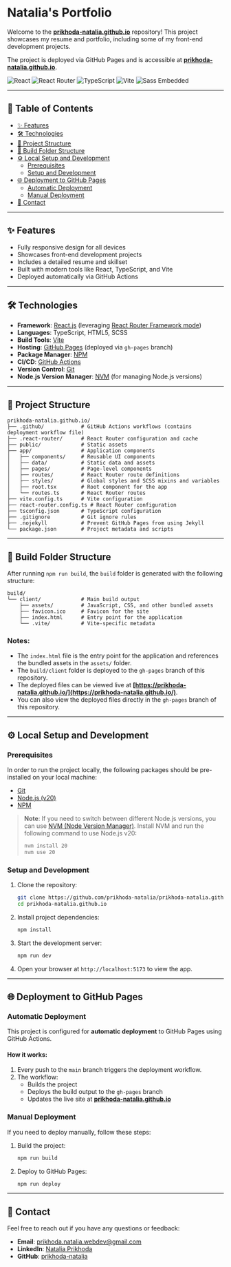 # Natalia's Portfolio

Welcome to the **[prikhoda-natalia.github.io](https://github.com/prikhoda-natalia/prikhoda-natalia.github.io)** repository! This project showcases my resume and portfolio, including some of my front-end development projects.

The project is deployed via GitHub Pages and is accessible at **[prikhoda-natalia.github.io](https://prikhoda-natalia.github.io)**.

![React](https://img.shields.io/badge/React-v19.1.0-blue) ![React Router](https://img.shields.io/badge/React%20Router-v7.4.1-orange) ![TypeScript](https://img.shields.io/badge/TypeScript-v5.8.2-blue) ![Vite](https://img.shields.io/badge/Vite-v5.4.15-purple) ![Sass Embedded](https://img.shields.io/badge/Sass%20Embedded-v1.86.0-green)

---

## 📑 Table of Contents

- [✨ Features](#-features)
- [🛠️ Technologies](#️-technologies)
- [📂 Project Structure](#-project-structure)
- [📂 Build Folder Structure](#-build-folder-structure)
- [⚙️ Local Setup and Development](#-local-setup-and-development)
  - [Prerequisites](#prerequisites)
  - [Setup and Development](#setup-and-development)
- [🌐 Deployment to GitHub Pages](#-deployment-to-github-pages)
  - [Automatic Deployment](#automatic-deployment)
  - [Manual Deployment](#manual-deployment)
- [📧 Contact](#-contact)

---

## ✨ Features

- Fully responsive design for all devices
- Showcases front-end development projects
- Includes a detailed resume and skillset
- Built with modern tools like React, TypeScript, and Vite
- Deployed automatically via GitHub Actions

---

## 🛠️ Technologies

- **Framework**: [React.js](https://reactjs.org/) (leveraging [React Router Framework mode](https://reactrouter.com/start/framework/installation))
- **Languages**: TypeScript, HTML5, SCSS
- **Build Tools**: [Vite](https://vitejs.dev/)
- **Hosting**: [GitHub Pages](https://pages.github.com/) (deployed via `gh-pages` branch)
- **Package Manager**: [NPM](https://www.npmjs.com/)
- **CI/CD**: [GitHub Actions](https://github.com/features/actions)
- **Version Control**: [Git](https://git-scm.com/)
- **Node.js Version Manager**: [NVM](https://github.com/nvm-sh/nvm) (for managing Node.js versions)

---

## 📂 Project Structure

```
prikhoda-natalia.github.io/
├── .github/            # GitHub Actions workflows (contains deployment workflow file)
├── .react-router/      # React Router configuration and cache
├── public/             # Static assets
├── app/                # Application components
│   ├── components/     # Reusable UI components
│   ├── data/           # Static data and assets
│   ├── pages/          # Page-level components
│   ├── routes/         # React Router route definitions
│   ├── styles/         # Global styles and SCSS mixins and variables
│   ├── root.tsx        # Root component for the app
│   └── routes.ts       # React Router routes
├── vite.config.ts      # Vite configuration
├── react-router.config.ts # React Router configuration
├── tsconfig.json       # TypeScript configuration
├── .gitignore          # Git ignore rules
├── .nojekyll           # Prevent GitHub Pages from using Jekyll
└── package.json        # Project metadata and scripts
```

---

## 📂 Build Folder Structure

After running `npm run build`, the `build` folder is generated with the following structure:

```
build/
└── client/             # Main build output
    ├── assets/         # JavaScript, CSS, and other bundled assets
    ├── favicon.ico     # Favicon for the site
    ├── index.html      # Entry point for the application
    └── .vite/          # Vite-specific metadata
```

### Notes:

- The `index.html` file is the entry point for the application and references the bundled assets in the `assets/` folder.
- The `build/client` folder is deployed to the `gh-pages` branch of this repository.
- The deployed files can be viewed live at **[https://prikhoda-natalia.github.io/](https://prikhoda-natalia.github.io/)**.
- You can also view the deployed files directly in the `gh-pages` branch of this repository.

---

## ⚙️ Local Setup and Development

### Prerequisites

In order to run the project locally, the following packages should be pre-installed on your local machine:

- [Git](https://git-scm.com/)
- [Node.js (v20)](https://nodejs.org/)
- [NPM](https://www.npmjs.com/)

> **Note**: If you need to switch between different Node.js versions, you can use [NVM (Node Version Manager)](https://github.com/nvm-sh/nvm). Install NVM and run the following command to use Node.js v20:
>
> ```bash
> nvm install 20
> nvm use 20
> ```

### Setup and Development

1. Clone the repository:

   ```bash
   git clone https://github.com/prikhoda-natalia/prikhoda-natalia.github.io.git
   cd prikhoda-natalia.github.io
   ```

2. Install project dependencies:

   ```bash
   npm install
   ```

3. Start the development server:

   ```bash
   npm run dev
   ```

4. Open your browser at `http://localhost:5173` to view the app.

---

## 🌐 Deployment to GitHub Pages

### Automatic Deployment

This project is configured for **automatic deployment** to GitHub Pages using GitHub Actions.

#### How it works:

1. Every push to the `main` branch triggers the deployment workflow.
2. The workflow:
   - Builds the project
   - Deploys the build output to the `gh-pages` branch
   - Updates the live site at **[prikhoda-natalia.github.io](https://prikhoda-natalia.github.io)**

### Manual Deployment

If you need to deploy manually, follow these steps:

1. Build the project:

   ```bash
   npm run build
   ```

2. Deploy to GitHub Pages:
   ```bash
   npm run deploy
   ```

---

## 📧 Contact

Feel free to reach out if you have any questions or feedback:

- **Email**: [prikhoda.natalia.webdev@gmail.com](mailto:prikhoda.natalia.webdev@gmail.com)
- **LinkedIn**: [Natalia Prikhoda](https://www.linkedin.com/in/prikhoda-natalia/)
- **GitHub**: [prikhoda-natalia](https://github.com/prikhoda-natalia)
